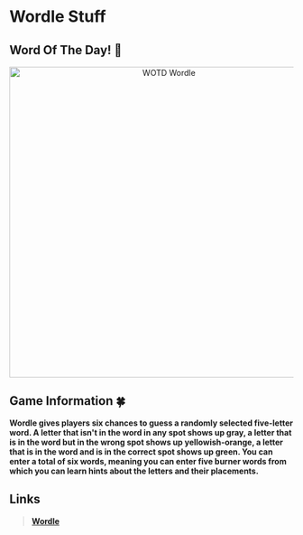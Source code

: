 # Wordle Stuff


## Word Of The Day! 🎁
<p align="center">
<img width="550" src="https://img.shields.io/badge/Word%20Of%20The%20Day%3A-Whack-brightgreen.svg?style=for-the-badge" alt="WOTD Wordle">
</p>

## Game Information 🍀

**Wordle gives players six chances to guess a randomly selected five-letter word. A letter that isn't in the word in any spot shows up gray, a letter that is in the word but in the wrong spot shows up yellowish-orange, a letter that is in the word and is in the correct spot shows up green. You can enter a total of six words, meaning you can enter five burner words from which you can learn hints about the letters and their placements.**

## Links

> **[Wordle](https://www.powerlanguage.co.uk/wordle/)**
